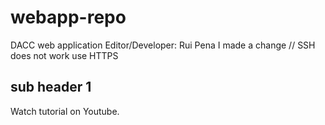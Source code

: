 # webapp-repo
DACC web application
Editor/Developer: Rui Pena
I made a change
 // SSH does not work use HTTPS

 ## sub header 1

 Watch tutorial on Youtube.